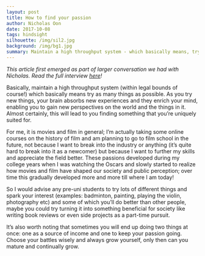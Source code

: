 ```yaml
---
layout: post
title: How to find your passion
author: Nicholas Oon
date: 2017-10-08
tags: hindsight
silhouette: /img/sil2.jpg
background: /img/bg1.jpg
summary: Maintain a high throughput system - which basically means, try as many things as possible.
---
```


_This article first emerged as part of larger conversation we had with Nicholas. Read the full interview [here](/2017/08/31/conversations_1)!_

Basically, maintain a high throughput system (within legal bounds of course!) which basically means try as many things as possible. As you try new things, your brain absorbs new experiences and they enrich your mind, enabling you to gain new perspectives on the world and the things in it. Almost certainly, this will lead to you finding something that you’re uniquely suited for. 

For me, it is movies and film in general; I’m actually taking some online courses on the history of film and am planning to go to film school in the future, not because I want to break into the industry or anything (it’s quite hard to break into it as a newcomer) but because I want to further my skills and appreciate the field better. These passions developed during my college years when I was watching the Oscars and slowly started to realize how movies and film have shaped our society and public perception; over time this gradually developed more and more till where I am today! 

So I would advise any pre-uni students to try lots of different things and spark your interest (examples: badminton, painting, playing the violin, photography etc) and some of which you’ll do better than other people, maybe you could try turning it into something beneficial for society like writing book reviews or even side projects as a part-time pursuit. 

It’s also worth noting that sometimes you will end up doing two things at once: one as a source of income and one to keep your passion going. Choose your battles wisely and always grow yourself, only then can you mature and continually grow. 
